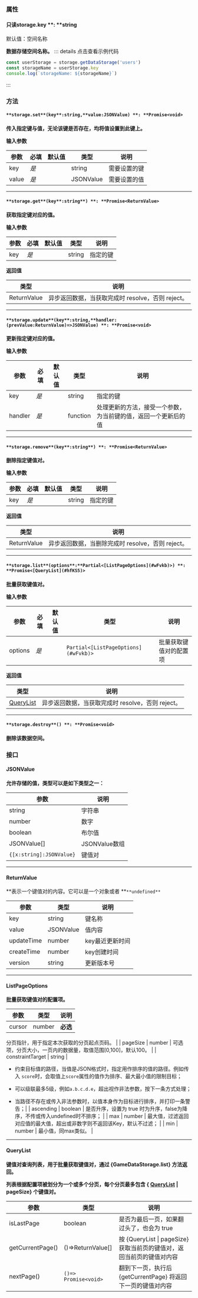 
### 属性

#### 只读**storage**.**key** **: **string   
默认值：空间名称

**数据存储空间名称。**
::: details 点击查看示例代码
```javascript
const userStorage = storage.getDataStorage('users')
const storageName = userStorage.key
console.log(`storageName: ${storageName}`)
```
:::

### **方法**

#### `**storage.set**(key**:string,**value:JSONValue) **: **Promise<void>`
**传入指定键与值，无论该键是否存在，均将值设置到此键上。**

**输入参数**

| **参数** | **必填** | **默认值** | **类型** | **说明** |
| --- | --- | --- | --- | --- |
| key | _是_ | | string | 需要设置的键 |
| value | _是_ | | JSONValue | 需要设置的值 |


---


#### `**storage.get**(key**:string**) **: **Promise<ReturnValue>`
**获取指定键对应的值。**

**输入参数**

| **参数** | **必填** | **默认值** | **类型** | **说明** |
| --- | --- | --- | --- | --- |
| key | _是_ | | string | 指定的键 |

**返回值**

| **类型** | **说明** |
| --- | --- |
| ReturnValue | 异步返回数据，当获取完成时 resolve，否则 reject。 |


---


#### `**storage.update**(key**:string,**handler:(prevValue:ReturnValue)=>JSONValue) **: **Promise<void>`
**更新指定键对应的值。**

**输入参数**

| **参数** | **必填** | **默认值** | **类型** | **说明** |
| --- | --- | --- | --- | --- |
| key | _是_ | | string | 指定的键 |
| handler | _是_ | | function | 处理更新的方法，接受一个参数，为当前键的值，返回一个更新后的值 |


---


#### `**storage.remove**(key**:string**) **: **Promise<ReturnValue>`
**删除指定键值对。**

**输入参数**

| **参数** | **必填** | **默认值** | **类型** | **说明** |
| --- | --- | --- | --- | --- |
| key | _是_ | | string | 指定的键 |

**返回值**

| **类型** | **说明** |
| --- | --- |
| ReturnValue | 异步返回数据，当删除完成时 resolve，否则 reject。 |


---


#### `**storage.list**(options**:**Partial<[ListPageOptions](#wFvkb)>) **: **Promise<[QueryList](#hfKS5)>`
**批量获取键值对。**

**输入参数**

| **参数** | **必填** | **默认值** | **类型** | **说明** |
| --- | --- | --- | --- | --- |
| options | _是_ | | `Partial<[ListPageOptions](#wFvkb)>` | 批量获取键值对的配置项 |

**返回值**

| **类型** | **说明** |
| --- | --- |
| [QueryList](#hfKS5) | 异步返回数据，当获取完成时 resolve，否则 reject。 |


---


#### `**storage.destroy**() **: **Promise<void>`
**删除该数据空间。**


### **接口**

#### JSONValue
**允许存储的值，类型可以是如下类型之一：**

| **参数** | **说明** |
| --- | --- |
| string | 字符串 |
| number | 数字 |
| boolean | 布尔值 |
| JSONValue[] | JSONValue数组 |
| `{[x:string]:JSONValue}` | 键值对 |


---


#### ReturnValue
**表示一个键值对的内容。它可以是一个对象或者 **`**undefined**`

| **参数** | **类型** | **说明** |
| --- | --- | --- |
| key | string | 键名称 |
| value | JSONValue | 值内容 |
| updateTime | number | key最近更新时间 |
| createTime | number | key创建时间 |
| version | string | 更新版本号 |


---


#### ListPageOptions
**批量获取键值对的配置项。**

| **参数** | **类型** | **说明** |
| --- | --- | --- |
| cursor | number | **必选**

分页指针，用于指定本次获取的分页起点页码。 |
| pageSize | number | 可选项，分页大小，一页内的数据量，取值范围[0,100]，默认100。 |
| constraintTarget | string | 

- 约束目标值的路径，当值是JSON格式时，指定用作排序的值的路径。例如传入 `score`时，会取值上`score`属性的值作为排序、最大最小值的限制目标；

- 可以级联最多5级，例如`a.b.c.d.e`，超出视作非法参数，按下一条方式处理；

- 当路径不存在或传入非法参数时，以值本身作为目标进行排序，并打印一条警告；|
| ascending | boolean | 是否升序，设置为 true 时为升序，false为降序，不传或传入undefined时不排序； |
| max | number | 最大值，过滤返回对应值的最大值，超出或非数字则不返回该Key，默认不过滤； |
| min | number | 最小值，同max类似。 |


---


#### QueryList
**键值对查询列表，用于批量获取键值对，通过 {GameDataStorage.list} 方法返回。**

**列表根据配置项被划分为一个或多个分页，每个分页最多包含 { **[**QueryList**](#hfKS5)** | pageSize} 个键值对。**

| **参数** | **类型** | **说明** |
| --- | --- | --- |
| isLastPage | boolean | 是否为最后一页，如果翻过头了，也会为 true |
| getCurrentPage() | ()=>ReturnValue[] | 按 {QueryList &#124; pageSize} 获取当前页的键值对，返回当前页的键值对内容 |
| nextPage() | `()=> Promise<void>` | 翻到下一页，执行后 {getCurrentPage} 将返回下一页的键值对内容 |

